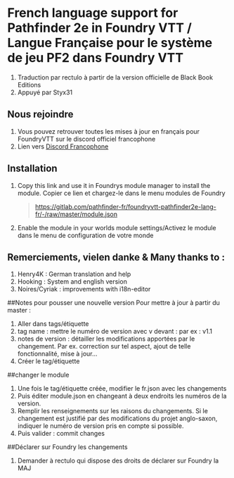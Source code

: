 # French language support for Pathfinder 2e in Foundry VTT / Langue Française pour le système de jeu PF2 dans Foundry VTT
1. Traduction par rectulo à partir de la version officielle de Black Book Editions
2. Appuyé par Styx31

## Nous rejoindre
1. Vous pouvez retrouver toutes les mises à jour en français pour FoundryVTT sur le discord officiel francophone
2. Lien vers [Discord Francophone](https://discord.gg/pPSDNJk)

## Installation

1. Copy this link and use it in Foundrys module manager to install the module. Copier ce lien et chargez-le dans le menu modules de Foundry
    > https://gitlab.com/pathfinder-fr/foundryvtt-pathfinder2e-lang-fr/-/raw/master/module.json
2. Enable the module in your worlds module settings/Activez le module dans le menu de configuration de votre monde

## Remerciements, vielen danke & Many thanks to :
1. Henry4K : German translation and help
2. Hooking : System and english version
3. Noires/Cyriak : improvements with i18n-editor

##Notes pour pousser une nouvelle version
Pour mettre à jour à partir du master :
1. Aller dans tags/étiquette
2. tag name : mettre le numéro de version avec v devant : par ex : v1.1
3. notes de version : détailler les modifications apportées par le changement. Par ex. correction sur tel aspect, ajout de telle fonctionnalité, mise à jour...
4. Créer le tag/étiquette

##changer le module
1. Une fois le tag/étiquette créée, modifier le fr.json avec les changements
2. Puis éditer module.json en changeant à deux endroits les numéros de la version.
2. Remplir les renseignements sur les raisons du changements. Si le changement est justifié par des modifications du projet anglo-saxon, indiquer le numéro de version pris en compte si possible.
3. Puis valider : commit changes

##Déclarer sur Foundry les changements
1. Demander à rectulo qui dispose des droits de déclarer sur Foundry la MAJ